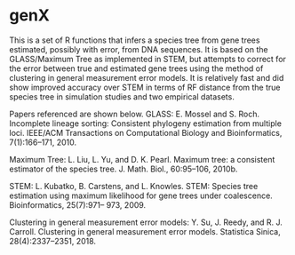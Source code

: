 # genX

This is a set of R functions that infers a species tree from gene trees estimated, possibly with error, from DNA sequences.  It is based on the GLASS/Maximum Tree as implemented in STEM, but attempts to correct for the error between true and estimated gene trees using the method of clustering in general measurement error models.  It is relatively fast and did show improved accuracy over STEM in terms of RF distance from the true species tree in simulation studies and two empirical datasets.

Papers referenced are shown below.
GLASS:
E. Mossel and S. Roch. Incomplete lineage sorting: Consistent phylogeny estimation from multiple loci. IEEE/ACM Transactions on Computational Biology and Bioinformatics, 7(1):166–171, 2010.

Maximum Tree:
L. Liu, L. Yu, and D. K. Pearl. Maximum tree: a consistent estimator of the species tree. J. Math. Biol., 60:95–106, 2010b.


STEM:
L. Kubatko, B. Carstens, and L. Knowles. STEM: Species tree estimation using maximum likelihood for gene trees under coalescence. Bioinformatics, 25(7):971– 973, 2009.

Clustering in general measurement error models:
Y. Su, J. Reedy, and R. J. Carroll. Clustering in general measurement error models. Statistica Sinica, 28(4):2337–2351, 2018.
